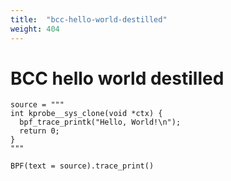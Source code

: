 ```yaml
---
title:  "bcc-hello-world-destilled"
weight: 404
---
```


# BCC hello world destilled

```
source = """
int kprobe__sys_clone(void *ctx) {
  bpf_trace_printk("Hello, World!\n");
  return 0;
}
"""

BPF(text = source).trace_print()
```

